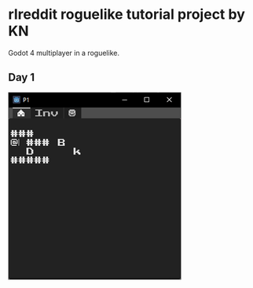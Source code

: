 # rlreddit roguelike tutorial project by KN
 Godot 4 multiplayer in a roguelike.

## Day 1
![Man locked in room with a bear outside.](rlreddit2024-1.png)